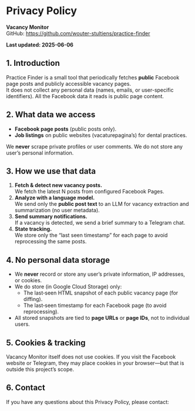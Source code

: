 # Privacy Policy

**Vacancy Monitor**  
GitHub: https://github.com/wouter-stultiens/practice-finder

**Last updated: 2025-06-06**

## 1. Introduction

Practice Finder is a small tool that periodically fetches **public** Facebook page posts and publicly accessible vacancy pages.  
It does not collect any personal data (names, emails, or user-specific identifiers). All the Facebook data it reads is public page content.

## 2. What data we access

- **Facebook page posts** (public posts only).  
- **Job listings** on public websites (vacaturepagina’s) for dental practices.

We **never** scrape private profiles or user comments. We do not store any user’s personal information.

## 3. How we use that data

1. **Fetch & detect new vacancy posts.**  
   We fetch the latest N posts from configured Facebook Pages.  
2. **Analyze with a language model.**  
   We send only the **public post text** to an LLM for vacancy extraction and summarization (no user metadata).  
3. **Send summary notifications.**  
   If a vacancy is detected, we send a brief summary to a Telegram chat.  
4. **State tracking.**  
   We store only the “last seen timestamp” for each page to avoid reprocessing the same posts.

## 4. No personal data storage

- We **never** record or store any user’s private information, IP addresses, or cookies.  
- We do store (in Google Cloud Storage) only:
  - The last‐seen HTML snapshot of each public vacancy page (for diffing).  
  - The last‐seen timestamp for each Facebook page (to avoid reprocessing).  
- All stored snapshots are tied to **page URLs** or **page IDs**, not to individual users.

## 5. Cookies & tracking

Vacancy Monitor itself does not use cookies. If you visit the Facebook website or Telegram, they may place cookies in your browser—but that is outside this project’s scope.

## 6. Contact

If you have any questions about this Privacy Policy, please contact:  
